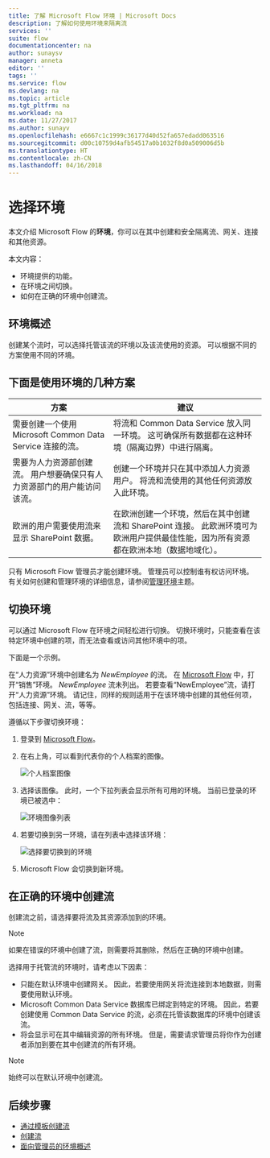 ```yaml
---
title: 了解 Microsoft Flow 环境 | Microsoft Docs
description: 了解如何使用环境来隔离流
services: ''
suite: flow
documentationcenter: na
author: sunaysv
manager: anneta
editor: ''
tags: ''
ms.service: flow
ms.devlang: na
ms.topic: article
ms.tgt_pltfrm: na
ms.workload: na
ms.date: 11/27/2017
ms.author: sunayv
ms.openlocfilehash: e6667c1c1999c36177d40d52fa657edadd063516
ms.sourcegitcommit: d00c10759d4afb54517a0b1032f8d0a509006d5b
ms.translationtype: HT
ms.contentlocale: zh-CN
ms.lasthandoff: 04/16/2018
---
```

# <a name="choosing-an-environment"></a>选择环境

本文介绍 Microsoft Flow 的**环境**，你可以在其中创建和安全隔离流、网关、连接和其他资源。

本文内容：

* 环境提供的功能。
* 在环境之间切换。
* 如何在正确的环境中创建流。

## <a name="environments-overview"></a>环境概述

创建某个流时，可以选择托管该流的环境以及该流使用的资源。 可以根据不同的方案使用不同的环境。

## <a name="here-are-a-few-scenarios-for-using-environments"></a>下面是使用环境的几种方案

方案|建议
-----|-----
需要创建一个使用 Microsoft Common Data Service 连接的流。|将流和 Common Data Service 放入同一环境。 这可确保所有数据都在这种环境（隔离边界）中进行隔离。
需要为人力资源部创建流。 用户想要确保只有人力资源部门的用户能访问该流。|创建一个环境并只在其中添加人力资源用户。 将流和流使用的其他任何资源放入此环境。
欧洲的用户需要使用流来显示 SharePoint 数据。|在欧洲创建一个环境，然后在其中创建流和 SharePoint 连接。 此欧洲环境可为欧洲用户提供最佳性能，因为所有资源都在欧洲本地（数据地域化）。

只有 Microsoft Flow 管理员才能创建环境。 管理员可以控制谁有权访问环境。 有关如何创建和管理环境的详细信息，请参阅[管理环境](environments-overview-admin.md)主题。

## <a name="switching-environments"></a>切换环境

可以通过 Microsoft Flow 在环境之间轻松进行切换。 切换环境时，只能查看在该特定环境中创建的项，而无法查看或访问其他环境中的项。

下面是一个示例。

在“人力资源”环境中创建名为 *NewEmployee* 的流。 在 [Microsoft Flow](https://flow.microsoft.com) 中，打开“销售”环境。 *NewEmployee* 流未列出。 若要查看“NewEmployee”流，请打开“人力资源”环境。 请记住，同样的规则适用于在该环境中创建的其他任何项，包括连接、网关、流，等等。

遵循以下步骤切换环境：

1. 登录到 [Microsoft Flow](https://flow.microsoft.com)。
1. 在右上角，可以看到代表你的个人档案的图像。

   ![个人档案图像](./media/environments-overview-maker/default-environment.png)

1. 选择该图像。 此时，一个下拉列表会显示所有可用的环境。 当前已登录的环境已被选中：

   ![环境图像列表](./media/environments-overview-maker/all-environments.png)
1. 若要切换到另一环境，请在列表中选择该环境：

   ![选择要切换到的环境](./media/environments-overview-maker/select-europe.png)
1. Microsoft Flow 会切换到新环境。

## <a name="create-flows-in-the-right-environment"></a>在正确的环境中创建流

创建流之前，请选择要将流及其资源添加到的环境。

> [!NOTE]
> 如果在错误的环境中创建了流，则需要将其删除，然后在正确的环境中创建。

选择用于托管流的环境时，请考虑以下因素：

* 只能在默认环境中创建网关。 因此，若要使用网关将流连接到本地数据，则需要使用默认环境。
* Microsoft Common Data Service 数据库已绑定到特定的环境。 因此，若要创建使用 Common Data Service 的流，必须在托管该数据库的环境中创建该流。
* 将会显示可在其中编辑资源的所有环境。 但是，需要请求管理员将你作为创建者添加到要在其中创建流的所有环境。

> [!NOTE]
> 始终可以在默认环境中创建流。

## <a name="next-steps"></a>后续步骤

* [通过模板创建流](get-started-logic-template.md)
* [创建流](get-started-logic-flow.md)
* [面向管理员的环境概述](environments-overview-admin.md)